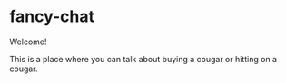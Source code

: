 # fancy-chat

Welcome!

This is a place where you can talk about buying a cougar or hitting on a cougar.
